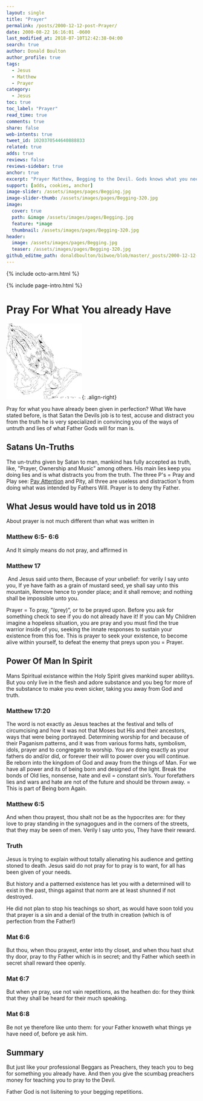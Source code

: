 ```yaml
---
layout: single
title: "Prayer"
permalink: /posts/2000-12-12-post-Prayer/
date: 2000-08-22 16:16:01 -0600
last_modified_at: 2018-07-10T12:42:38-04:00
search: true
author: Donald Boulton
author_profile: true
tags:
  - Jesus
  - Matthew
  - Prayer
category:
  - Jesus
toc: true
toc_label: "Prayer"
read_time: true
comments: true
share: false
web-intents: true
tweet_id: 1020370544640888833
related: true
adds: true
reviews: false
reviews-sidebar: true
anchor: true
excerpt: "Prayer Matthew, Begging to the Devil. Gods knows what you need"
support: [adds, cookies, anchor]
image-slider: /assets/images/pages/Begging.jpg
image-slider-thumb: /assets/images/pages/Begging-320.jpg
image:
  cover: true
  path: &image /assets/images/pages/Begging.jpg
  feature: *image
  thumbnail: /assets/images/pages/Begging-320.jpg
header:
  image: /assets/images/pages/Begging.jpg
  teaser: /assets/images/pages/Begging-320.jpg
github_editme_path: donaldboulton/bibwoe/blob/master/_posts/2000-12-12-post-Prayer.md
---
```


{% include octo-arm.html %}

{% include page-intro.html %}

# Pray For What You already Have

![Prayer](/assets/images/pages/prayer.png){: .align-right}

Pray for what you have already been given in perfection? What We have stated before, is that Satan the Devils job is to test, accuse and distract you from the truth he is very specialized in convincing you of the ways of untruth and lies of what Father Gods will for man is.

## Satans Un-Truths

The un-truths given by Satan to man, mankind has fully accepted as truth, like, "Prayer, Ownership and Music" among others. His main lies keep you doing lies and is what distracts you from the truth. The three P's = Pray and Play see: [Pay Attention](http://www.bibwoe.com/blog/Devil "Devil as Satan") and Pity, all three are useless and distraction's from doing what was intended by Fathers Will. Prayer is to deny thy Father.

## What Jesus would have told us in 2018

About prayer is not much different than what was written in

### Matthew 6:5- 6:6

And It simply means do not pray, and affirmed in

### Matthew 17

 And Jesus said unto them, Because of your unbelief: for verily I say unto you, If ye have faith as a grain of mustard seed, ye shall say unto this mountain, Remove hence to yonder place; and it shall remove; and nothing shall be impossible unto you.

Prayer = To pray, ”(prey)”, or to be prayed upon. Before you ask for something check to see if you do not already have it! If you can My Children imagine a hopeless situation, you are pray and you must find the true warrior inside of you, seeking the innate responses to sustain your existence from this foe. This is prayer to seek your existence, to become alive within yourself, to defeat the enemy that preys upon you = Prayer.

## Power Of Man In Spirit

Mans Spiritual existance within the Holy Spirit gives mankind super abilitys. But you only live in the flesh and adore substance and you beg for more of the substance to make you even sicker, taking you away from God and truth.

### Matthew 17:20

The word is not exactly as Jesus teaches at the festival and tells of circumcising and how it was not that Moses but His and their ancestors, ways that were being portrayed. Determining worship for and because of their Paganism patterns, and it was from various forms hats, symbolism, idols, prayer and to congregate to worship. You are doing exactly as your fathers do and/or did, or forever their will to power over you will continue. Be reborn into the kingdom of God and away from the things of Man. For we have all power and its of being born and designed of the light. Break the bonds of Old lies, nonsense, hate and evil = constant sin’s. Your forefathers lies and wars and hate are not of the future and should be thrown away. = This is part of Being born Again.

### Matthew 6:5

And when thou prayest, thou shalt not be as the hypocrites are: for they love to pray standing in the synagogues and in the corners of the streets, that they may be seen of men. Verily I say unto you, They have their reward.

### Truth

Jesus is trying to explain without totally alienating his audience and getting stoned to death. Jesus said do not pray for to pray is to want, for all has been given of your needs.

But history and a patterned existence has let you with a determined will to exist in the past, things against that norm are at least shunned if not destroyed.

He did not plan to stop his teachings so short, as would have soon told you that prayer is a sin and a denial of the truth in creation (which is of perfection from the Father!)

### Mat 6:6

But thou, when thou prayest, enter into thy closet, and when thou hast shut thy door, pray to thy Father which is in secret; and thy Father which seeth in secret shall reward thee openly.

### Mat 6:7

But when ye pray, use not vain repetitions, as the heathen do: for they think that they shall be heard for their much speaking.

### Mat 6:8

Be not ye therefore like unto them: for your Father knoweth what things ye have need of, before ye ask him.

## Summary

But just like your professional Beggars as Preachers, they teach you to beg for something you already have. And then you give the scumbag preachers money for teaching you to pray to the Devil.

Father God is not lisitening to your begging repetitions.